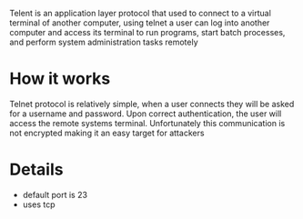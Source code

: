 Telent is an application layer protocol that used to connect to a virtual terminal of another computer, using telnet a user can log into another computer and access its terminal to run programs, start batch processes, and perform system administration tasks remotely
# How it works
Telnet protocol is relatively simple, when a user connects they will be asked for a username and password. Upon correct authentication, the user will access the remote systems terminal. Unfortunately this communication is not encrypted making it an easy target for attackers
# Details
- default port is 23
- uses tcp